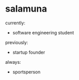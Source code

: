 # salamuna 
currently:
* software engineering student

previously:
* startup founder

always: 

* sportsperson
